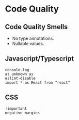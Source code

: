 # Code Quality

## Code Quality Smells

- No type annotations.
- Nullable values.

## Javascript/Typescript

```
console.log
as unknown as
eslint-disable
import * as React from "react"
```

## CSS

```
!important
negative margins
```

